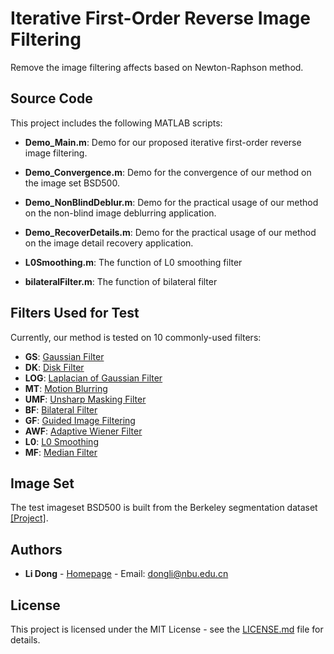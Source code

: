 # Iterative First-Order Reverse Image Filtering

Remove the image filtering affects based on Newton-Raphson method.

## Source Code

This project includes the following MATLAB scripts:
* **Demo_Main.m**: 
Demo for our proposed iterative first-order reverse image filtering.

* **Demo_Convergence.m**: 
Demo for the convergence of our method on the image set BSD500.

* **Demo_NonBlindDeblur.m**: Demo for the practical usage of our method on the non-blind image deblurring application.

* **Demo_RecoverDetails.m**: 
Demo for the practical usage of our method on the image detail recovery application.

* **L0Smoothing.m**: 
The function of L0 smoothing filter 

* **bilateralFilter.m**: 
The function of bilateral filter 

## Filters Used for Test
Currently, our method is tested on 10 commonly-used filters:
* **GS**: [Gaussian Filter](https://www.mathworks.com/help/images/ref/fspecial.html)
*	**DK**: [Disk Filter](https://www.mathworks.com/help/images/ref/fspecial.html)
*	**LOG**: [Laplacian of Gaussian Filter](https://www.mathworks.com/help/images/ref/fspecial.html) 
*	**MT**: [Motion Blurring](https://www.mathworks.com/help/images/ref/fspecial.html)
*	**UMF**: [Unsharp Masking Filter](https://www.mathworks.com/help/images/ref/imsharpen.html)
*	**BF**: [Bilateral Filter](http://groups.csail.mit.edu/graphics/bilagrid/) 
*	**GF**: [Guided Image Filtering](http://kaiminghe.com/eccv10/index.html)
*	**AWF**: [Adaptive Wiener Filter](https://www.mathworks.com/help/images/ref/wiener2.html)
*	**L0**: [L0 Smoothing](http://www.cse.cuhk.edu.hk/~leojia/projects/L0smoothing/)
*	**MF**: [Median Filter](https://www.mathworks.com/help/images/ref/medfilt2.html) 



## Image Set

The test imageset BSD500 is built from the Berkeley segmentation dataset [[Project]](https://www2.eecs.berkeley.edu/Research/Projects/CS/vision/bsds/).



## Authors

* **Li Dong** - [Homepage](http://www.escience.cn/people/dongli90/index.html) - Email: dongli@nbu.edu.cn

## License

This project is licensed under the MIT License - see the [LICENSE.md](LICENSE.md) file for details.

